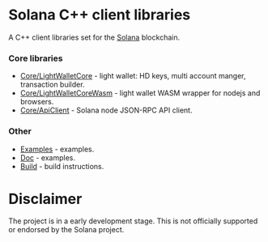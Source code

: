 # Solana C++ client libraries
A C++ client libraries set for the [Solana](https://solana.com/) blockchain. 

### Core libraries

* [Core/LightWalletCore](/Core/LightWalletCore) - light wallet: HD keys, multi account manger, transaction builder.
* [Core/LightWalletCoreWasm](/Core/LightWalletCoreWasm) - light wallet WASM wrapper for nodejs and browsers.
* [Core/ApiClient](/Core/ApiClient) - Solana node JSON-RPC API client.

### Other

* [Examples](/Examples) - examples.
* [Doc](/Doc) - examples.
* [Build](/Build) - build instructions.

# Disclaimer
The project is in a early development stage. This is not officially supported or endorsed by the Solana project.
